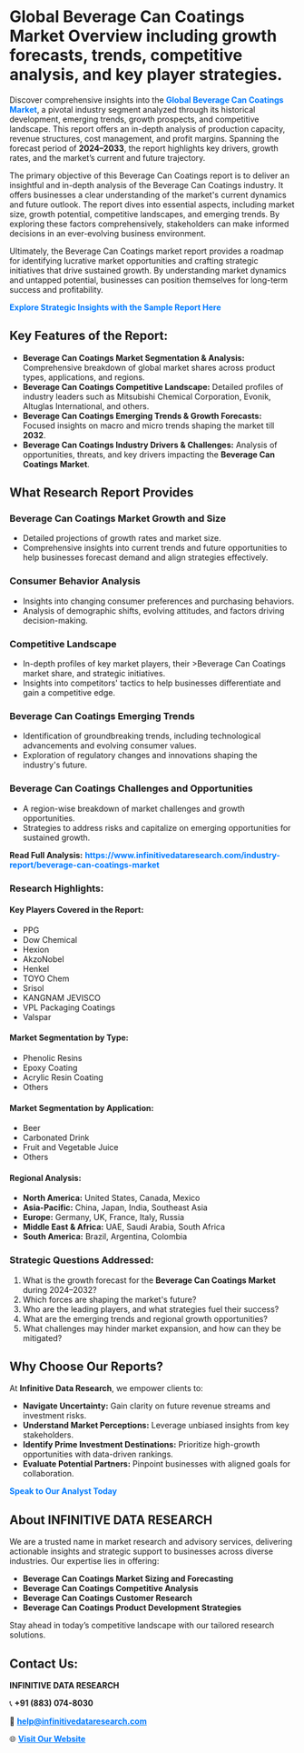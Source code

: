 <h1>Global Beverage Can Coatings Market Overview including growth forecasts, trends, competitive analysis, and key player strategies.</h1>
<p>
Discover comprehensive insights into the 
<a href="https://www.infinitivedataresearch.com/industry-report/beverage-can-coatings-market" rel="dofollow" style="color: #007BFF; text-decoration: none;"><strong>Global Beverage Can Coatings Market</strong></a>, a pivotal industry segment analyzed through its historical development, emerging trends, growth prospects, and competitive landscape. This report offers an in-depth analysis of production capacity, revenue structures, cost management, and profit margins. Spanning the forecast period of <strong>2024–2033</strong>, the report highlights key drivers, growth rates, and the market’s current and future trajectory.
</p>
<p>
The primary objective of this Beverage Can Coatings report is to deliver an insightful and in-depth analysis of the Beverage Can Coatings industry. It offers businesses a clear understanding of the market's current dynamics and future outlook. The report dives into essential aspects, including market size, growth potential, competitive landscapes, and emerging trends. By exploring these factors comprehensively, stakeholders can make informed decisions in an ever-evolving business environment.
</p>
<p>
Ultimately, the Beverage Can Coatings market report provides a roadmap for identifying lucrative market opportunities and crafting strategic initiatives that drive sustained growth. By understanding market dynamics and untapped potential, businesses can position themselves for long-term success and profitability.
</p>
<p>
<a href="https://www.infinitivedataresearch.com/request-sample/reportId=106066" style="color: #007BFF; text-decoration: none;"><strong>Explore Strategic Insights with the Sample Report Here</strong></a>
</p>

<h2>Key Features of the Report:</h2>
<ul>
<li><strong>Beverage Can Coatings Market Segmentation & Analysis:</strong> Comprehensive breakdown of global market shares across product types, applications, and regions.</li>
<li><strong>Beverage Can Coatings Competitive Landscape:</strong> Detailed profiles of industry leaders such as Mitsubishi Chemical Corporation, Evonik, Altuglas International, and others.</li>
<li><strong>Beverage Can Coatings Emerging Trends & Growth Forecasts:</strong> Focused insights on macro and micro trends shaping the market till <strong>2032</strong>.</li>
<li><strong>Beverage Can Coatings Industry Drivers & Challenges:</strong> Analysis of opportunities, threats, and key drivers impacting the <strong>Beverage Can Coatings Market</strong>.</li>
</ul>

<h2>What Research Report Provides</h2>
<h3>Beverage Can Coatings Market Growth and Size</h3>
<ul>
<li>Detailed projections of growth rates and market size.</li>
<li>Comprehensive insights into current trends and future opportunities to help businesses forecast demand and align strategies effectively.</li>
</ul>

<h3>Consumer Behavior Analysis</h3>
<ul>
<li>Insights into changing consumer preferences and purchasing behaviors.</li>
<li>Analysis of demographic shifts, evolving attitudes, and factors driving decision-making.</li>
</ul>

<h3>Competitive Landscape</h3>
<ul>
<li>In-depth profiles of key market players, their >Beverage Can Coatings market share, and strategic initiatives.</li>
<li>Insights into competitors' tactics to help businesses differentiate and gain a competitive edge.</li>
</ul>

<h3>Beverage Can Coatings Emerging Trends</h3>
<ul>
<li>Identification of groundbreaking trends, including technological advancements and evolving consumer values.</li>
<li>Exploration of regulatory changes and innovations shaping the industry's future.</li>
</ul>

<h3>Beverage Can Coatings Challenges and Opportunities</h3>
<ul>
<li>A region-wise breakdown of market challenges and growth opportunities.</li>
<li>Strategies to address risks and capitalize on emerging opportunities for sustained growth.</li>
</ul>
<p><strong>Read Full Analysis:</strong> <a href="https://www.infinitivedataresearch.com/industry-report/beverage-can-coatings-market" rel="dofollow" style="color: #007BFF; text-decoration: none;"><strong>https://www.infinitivedataresearch.com/industry-report/beverage-can-coatings-market</strong></a></p>
<h3>Research Highlights:</h3>
<h4>Key Players Covered in the Report:</h4>
<ul><li>PPG</li><li>Dow Chemical</li><li>Hexion</li><li>AkzoNobel</li><li>Henkel</li><li>TOYO Chem</li><li>Srisol</li><li>KANGNAM JEVISCO</li><li>VPL Packaging Coatings</li><li>Valspar</li></ul>
<h4>Market Segmentation by Type:</h4>
<ul><li>Phenolic Resins</li><li>Epoxy Coating</li><li>Acrylic Resin Coating</li><li>Others</li></ul>
<h4>Market Segmentation by Application:</h4>
<ul><li>Beer</li><li>Carbonated Drink</li><li>Fruit and Vegetable Juice</li><li>Others</li></ul>

<h4>Regional Analysis:</h4>
<ul>
<li><strong>North America:</strong> United States, Canada, Mexico</li>
<li><strong>Asia-Pacific:</strong> China, Japan, India, Southeast Asia</li>
<li><strong>Europe:</strong> Germany, UK, France, Italy, Russia</li>
<li><strong>Middle East & Africa:</strong> UAE, Saudi Arabia, South Africa</li>
<li><strong>South America:</strong> Brazil, Argentina, Colombia</li>
</ul>

<h3>Strategic Questions Addressed:</h3>
<ol>
<li>What is the growth forecast for the <strong>Beverage Can Coatings Market</strong> during 2024–2032?</li>
<li>Which forces are shaping the market's future?</li>
<li>Who are the leading players, and what strategies fuel their success?</li>
<li>What are the emerging trends and regional growth opportunities?</li>
<li>What challenges may hinder market expansion, and how can they be mitigated?</li>
</ol>

<h2>Why Choose Our Reports?</h2>
<p>At <strong>Infinitive Data Research</strong>, we empower clients to:</p>
<ul>
<li><strong>Navigate Uncertainty:</strong> Gain clarity on future revenue streams and investment risks.</li>
<li><strong>Understand Market Perceptions:</strong> Leverage unbiased insights from key stakeholders.</li>
<li><strong>Identify Prime Investment Destinations:</strong> Prioritize high-growth opportunities with data-driven rankings.</li>
<li><strong>Evaluate Potential Partners:</strong> Pinpoint businesses with aligned goals for collaboration.</li>
</ul>
<p><a href="https://www.infinitivedataresearch.com/industry-report/beverage-can-coatings-market" rel="dofollow" style="color: #007BFF; text-decoration: none;"><strong>Speak to Our Analyst Today</strong></a></p>

<h2>About INFINITIVE DATA RESEARCH</h2>
<p>We are a trusted name in market research and advisory services, delivering actionable insights and strategic support to businesses across diverse industries. Our expertise lies in offering:</p>
<ul>
<li><strong>Beverage Can Coatings Market Sizing and Forecasting</strong></li>
<li><strong>Beverage Can Coatings Competitive Analysis</strong></li>
<li><strong>Beverage Can Coatings Customer Research</strong></li>
<li><strong>Beverage Can Coatings Product Development Strategies</strong></li>
</ul>
<p>Stay ahead in today’s competitive landscape with our tailored research solutions.</p>

<h2>Contact Us:</h2>
<p><strong>INFINITIVE DATA RESEARCH</strong></p>
<p>📞 <strong>+91 (883) 074-8030</strong></p>
<p>📧 <strong><a href="mailto:help@infinitivedataresearch.com" style="color: #007BFF;">help@infinitivedataresearch.com</a></strong></p>
<p>🌐 <strong><a href="https://www.infinitivedataresearch.com" rel="dofollow" style="color: #007BFF;">Visit Our Website</a></strong></p>